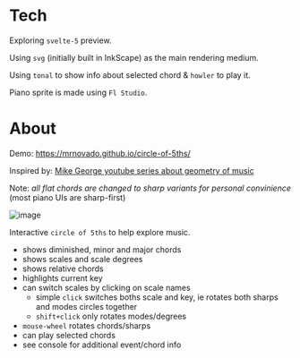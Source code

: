 # Tech

Exploring `svelte-5` preview.

Using `svg` (initially built in InkScape) as the main rendering medium.

Using `tonal` to show info about selected chord & `howler` to play it.

Piano sprite is made using `Fl Studio`.

# About

Demo: https://mrnovado.github.io/circle-of-5ths/

Inspired by: [Mike George youtube series about geometry of music](https://www.youtube.com/live/t2M0eTcsh6Y?si=_len-8ih2D_tP5cc&t=1592)

Note: _all flat chords are changed to sharp variants for personal convinience_ (most piano UIs are sharp-first)

![image](https://github.com/MrNovado/circle-of-5ths/assets/4604289/ef66053e-c0e8-4e17-ac7b-1a5f7fabcdb9)

Interactive `circle of 5ths` to help explore music.

- shows diminished, minor and major chords
- shows scales and scale degrees
- shows relative chords
- highlights current key
- can switch scales by clicking on scale names
  - simple `click` switches boths scale and key, ie rotates both sharps and modes circles together
  - `shift+click` only rotates modes/degrees
- `mouse-wheel` rotates chords/sharps
- can play selected chords
- see console for additional event/chord info
